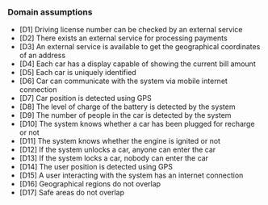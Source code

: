 ### Domain assumptions
* [D1] Driving license number can be checked by an external service
* [D2] There exists an external service for processing payments
* [D3] An external service is available to get the geographical coordinates of an address
* [D4] Each car has a display capable of showing the current bill amount
* [D5] Each car is uniquely identified
* [D6] Car can communicate with the system via mobile internet connection
* [D7] Car position is detected using GPS
* [D8] The level of charge of the battery is detected by the system
* [D9] The number of people in the car is detected by the system
* [D10] The system knows whether a car has been plugged for recharge or not
* [D11] The system knows whether the engine is ignited or not
* [D12] If the system unlocks a car, anyone can enter the car
* [D13] If the system locks a car, nobody can enter the car
* [D14] The user position is detected using GPS
* [D15] A user interacting with the system has an internet connection
* [D16] Geographical regions do not overlap
* [D17] Safe areas do not overlap